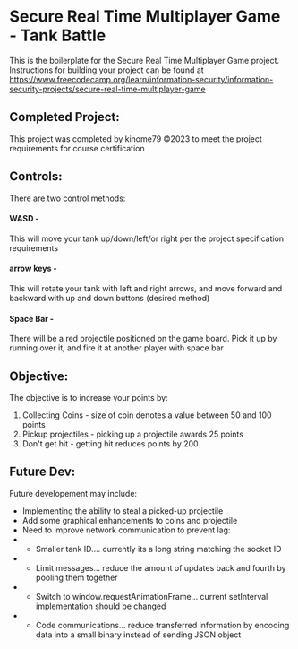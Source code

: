 # Secure Real Time Multiplayer Game - Tank Battle

This is the boilerplate for the Secure Real Time Multiplayer Game project. Instructions for building your project can be found at https://www.freecodecamp.org/learn/information-security/information-security-projects/secure-real-time-multiplayer-game

## Completed Project: 

This project was completed by kinome79 ©2023 to meet the project requirements for course certification

## Controls:

There are two control methods: 

#### WASD - 
This will move your tank up/down/left/or right per the project specification requirements

#### arrow keys - 
This will rotate your tank with left and right arrows, and move forward and backward with up and down buttons (desired method)

#### Space Bar - 
There will be a red projectile positioned on the game board. Pick it up by running over it, and fire it at another player with space bar

## Objective: 

The objective is to increase your points by: 
1. Collecting Coins - size of coin denotes a value between 50 and 100 points
2. Pickup projectiles - picking up a projectile awards 25 points
3. Don't get hit - getting hit reduces points by 200

## Future Dev: 

Future developement may include: 
- Implementing the ability to steal a picked-up projectile
- Add some graphical enhancements to coins and projectile
- Need to improve network communication to prevent lag: 
- - Smaller tank ID.... currently its a long string matching the socket ID
- - Limit messages... reduce the amount of updates back and fourth by pooling them together
- - Switch to window.requestAnimationFrame... current setInterval implementation should be changed
- - Code communications... reduce transferred information by encoding data into a small binary instead of sending JSON object 
